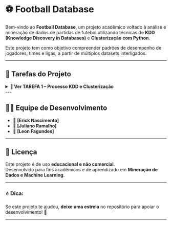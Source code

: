 # ⚽ Football Database

Bem-vindo ao **Football Database**, um projeto acadêmico voltado à análise e mineração de dados de partidas de futebol utilizando técnicas de **KDD (Knowledge Discovery in Databases)** e **Clusterização com Python**.

Este projeto tem como objetivo compreender padrões de desempenho de jogadores, times e ligas, a partir de múltiplos datasets interligados.

---

## 🧠 Tarefas do Projeto

<details>
<summary><b>🔗 Ver TAREFA 1 – Processo KDD e Clusterização</b></summary>

## 📂 Estrutura do Projeto

| Diretório / Arquivo | Descrição |
|----------------------|------------|
| `/datasets/` | Contém os arquivos CSV originais (appearances, games, players, teams, etc.) |
| `/scripts/` | Códigos Python utilizados para limpeza, transformação e clusterização dos dados |
| `/notebooks/` | Notebooks Jupyter usados para visualização, análise e geração dos gráficos |
| `/images/` | Imagens geradas durante o processo de análise (boxplots, elbow method, clusters, etc.) |
| `README.md` | Este arquivo explicativo do projeto |

---

## 🧩 Etapas do Processo KDD

O projeto segue as seguintes etapas do processo de **KDD**:

1. **Seleção de Dados** – Escolha dos datasets relevantes:  
   - `appearances.csv`  
   - `games.csv`  
   - `players.csv`  
   - `shots.csv`  
   - `teams.csv`  
   - `leagues.csv`  
   - `teamstats.csv`

2. **Pré-processamento e Limpeza** – Exclusão de campos desnecessários e substituição de IDs por nomes correspondentes.  
   > Exemplo: substituição de `playerID`, `teamID`, `leagueID` por nomes reais dos jogadores, times e ligas.  

3. **Transformação** – Aplicação de normalização, discretização e ajustes nos tipos de dados.

4. **Mineração de Dados (Clusterização)** – Definição do número ideal de clusters (método do cotovelo / *Elbow Method*) e análise dos agrupamentos.

5. **Avaliação e Interpretação dos Resultados** – Interpretação estatística e visual dos grupos formados.

---

## 📊 Dados Utilizados

Cada dataset contém atributos relevantes para a análise.  

### 🧾 Dataset: `appearances`
<details>
<summary><b>Ver Atributos apperances</b></summary>

| Atributo | Tipo | Descrição |
|-----------|------|------------|
| gameID | int | Identificador do jogo |
| payerID | str | Identificador do jogador |
| goals | int | Número de gols marcados |
| ownGoals | int | Número de gols contra |
| shots | int | Número de chutes do jogador |
| xGoals | double | Probabilidade de um chute resultar em gol |
| xGoalsChain | double | Posse de bola que resultou em um chute |
| xGoalsBuildup | double | Contribuição do jogador para um chute |
| assists | int | Número de assistências |
| keyPasses | int | Passe final antes de um chute |
| xAssists | double | Probabilidade de uma assistência resultar em gol |
| position | str | Posição do jogador em campo |
| positionOrder | int | Ordem da posição em campo |
| yellowCard | int | Cartões amarelos recebidos |
| redCard | int | Cartões vermelhos recebidos |
| time | int | Minutos jogados |
| substituteIn | int | Jogador entrou em campo |
| substituteOut | int | Jogador saiu de campo |
| leagueID | int | Identificador da liga |

</details>
---

### 🏟️ Dataset: `games`
<details>
<summary><b>Ver Atributos games</b></summary>

| Atributo | Tipo | Descrição |
|-----------|------|------------|
| gameID | int | Identificador do jogo |
| leagueID | int | Identificador da liga |
| season | int | Ano da temporada |
| date | date_time | Data e hora do jogo |
| homeTeamID | int | Identificador do time da casa |
| awayTeamID | int | Identificador do time visitante |
| homeGoals | int | Gols do time da casa |
| awayGoals | int | Gols do time visitante |
| homeProbability | float | Probabilidade de vitória do time da casa |
| drawProbability | float | Probabilidade de empate |
| awayProbability | float | Probabilidade de vitória do time visitante |
| homeGoalsHalfTime | int | Gols do time da casa no intervalo |
| awayGoalsHalfTime | int | Gols do time visitante no intervalo |
| B365H | float | Bet365: vitória time da casa |
| B365D | float | Bet365: empate |
| B365A | float | Bet365: vitória time visitante |
| BWH | float | BW: vitória time da casa |
| BWD | float | BW: empate |
| BWA | float | BW: vitória time visitante |
| IWH | float | IW: vitória time da casa |
| IWD | float | IW: empate |
| IWA | float | IW: vitória time visitante |
| PSH | float | PS: vitória time da casa |
| PSD | float | PS: empate |
| PSA | float | PS: vitória time visitante |
| WHH | float | WH: vitória time da casa |
| WHD | float | WH: empate |
| WHA | float | WH: vitória time visitante |
| VCH | float | VC: vitória time da casa |
| VCD | float | VC: empate |
| VCA | float | VC: vitória time visitante |

</details>
---

### 🏆 Dataset: `leagues`
<details>
<summary><b>Ver Atributos leagues</b></summary>

| Atributo | Tipo | Descrição |
|-----------|------|------------|
| leagueID | int | Identificador da liga |
| name | str | Nome da liga |
| understatNotation | str | Sigla de identificação da liga |

</details>
---

### 👟 Dataset: `players`
<details>
<summary><b>Ver Atributos players</b></summary>

| Atributo | Tipo | Descrição |
|-----------|------|------------|
| playerID | int | Identificador do jogador |
| name | str | Nome do jogador |

</details>
---

### 🎯 Dataset: `shots`
<details>
<summary><b>Ver Atributos shots</b></summary>

| Atributo | Tipo | Descrição |
|-----------|------|------------|
| gameID | int | Identificador do jogo |
| shooterID | int | Jogador que realizou o chute |
| assisterID | int | Jogador que deu assistência |
| minute | int | Minuto do jogo do chute |
| situation | str | Tipo de lance (ex: bola parada, contra-ataque) |
| lastAction | str | Tipo da jogada anterior |
| shotType | str | Pé utilizado no chute (esquerdo/direito) |
| shotResult | str | Resultado do chute (gol, fora, bloqueado, etc.) |
| xGoal | double | Probabilidade de um chute resultar em gol |
| positionX | double | Coordenada X do chute |
| positionY | double | Coordenada Y do chute |

</details>
---

### 🛡️ Dataset: `teams`
<details>
<summary><b>Ver Atributos teams</b></summary>

| Atributo | Tipo | Descrição |
|-----------|------|------------|
| teamID | int | Identificador do time |
| name | str | Nome do time |

</details>
---

### 📈 Dataset: `teamstats`
<details>
<summary><b>Ver Atributos teamstats</b></summary>

| Atributo | Tipo | Descrição |
|-----------|------|------------|
| gameID | int | Identificador do jogo |
| teamID | int | Identificador do time |
| season | int | Ano da temporada |
| date | date_time | Data e hora do jogo |
| location | str | “h” para time da casa, “a” para visitante |
| goals | int | Gols marcados pelo time |
| xGoals | double | Probabilidade de um chute resultar em gol |
| shots | int | Total de chutes realizados |
| shotsOnTarget | int | Chutes no gol |
| deep | int | Lances de fundo de área |
| ppda | double | Índice de retomada de bola |
| fouls | int | Faltas cometidas |
| corners | int | Escanteios recebidos |
| yellowCards | int | Cartões amarelos |
| redCards | int | Cartões vermelhos |
| result | str | Resultado do jogo (“W”, “L”, “D”) |

</details>
---

Outros datasets incluem informações complementares sobre jogos, times, estatísticas e ligas.

---

## 🧮 Ferramentas e Tecnologias

- **Linguagem:** Python 🐍  
- **Bibliotecas:**  
  - `pandas`, `numpy` – manipulação de dados  
  - `matplotlib`, `seaborn` – visualização de gráficos  
  - `scikit-learn` – clusterização (KMeans, Elbow Method, etc.)  
- **Ambiente:** Jupyter Notebook / VSCode

--- 



<br>

Nesta tarefa serão incluídas **as informações detalhadas do processo KDD**, **as imagens dos gráficos** e **as análises dos clusters** conforme o desenvolvimento avança.


---

### 📋 Descrição Geral
O objetivo desta tarefa é aplicar o processo de **descoberta de conhecimento em bases de dados (KDD)** no conjunto de dados de futebol, realizando as etapas de:
1. Seleção dos datasets relevantes  
2. Limpeza e integração dos dados  
3. Normalização e transformação  
4. Execução da **clusterização (K-Means)**  
5. Interpretação dos resultados obtidos

---

### 🧩 Datasets Utilizados
- `appearances.csv`
- `games.csv`
- `players.csv`
- `teams.csv`
- `leagues.csv`
- `shots.csv`
- `teamstats.csv`

---

### ⚙️ Pré-processamento
Atributos removidos após o merge:
- `teamID` em *teamStats.csv* e *games.csv*  
- `leagueID` em *appearances.csv* e *games.csv*  
- `playerID` em *shots.csv* e *appearances.csv*

> 🔍 Esses atributos foram substituídos por seus respectivos nomes (ex: jogador, time, liga) para facilitar a interpretação durante a clusterização.

---

### 📊 Boxplots por Categoria de Dados

A seguir estão os **boxplots gerados para análise de outliers e distribuição dos atributos** em cada conjunto de dados.  
As imagens estão organizadas em grupos de 4 para melhor visualização.

---

#### 🏟️ GameStats

<p align="center">
  <img src="https://github.com/leonfagundes27/Assets/blob/main/boxsplot-datamining/gameStats/B365A.png?raw=true" width="23%">
  <img src="https://github.com/leonfagundes27/Assets/blob/main/boxsplot-datamining/gameStats/B365D.png?raw=true" width="23%">
  <img src="https://github.com/leonfagundes27/Assets/blob/main/boxsplot-datamining/gameStats/B365H.png?raw=true" width="23%">
  <img src="https://github.com/leonfagundes27/Assets/blob/main/boxsplot-datamining/gameStats/awayGoals.png?raw=true" width="23%">
</p>
<p align="center">
  <img src="https://github.com/leonfagundes27/Assets/blob/main/boxsplot-datamining/gameStats/awayGoalsHalfTime.png?raw=true" width="23%">
  <img src="https://github.com/leonfagundes27/Assets/blob/main/boxsplot-datamining/gameStats/awayProbability.png?raw=true" width="23%">
  <img src="https://github.com/leonfagundes27/Assets/blob/main/boxsplot-datamining/gameStats/drawProbability.png?raw=true" width="23%">
  <img src="https://github.com/leonfagundes27/Assets/blob/main/boxsplot-datamining/gameStats/homeGoals.png?raw=true" width="23%">
</p>
<p align="center">
  <img src="https://github.com/leonfagundes27/Assets/blob/main/boxsplot-datamining/gameStats/homeGoalsHalfTime.png?raw=true" width="23%">
  <img src="https://github.com/leonfagundes27/Assets/blob/main/boxsplot-datamining/gameStats/homeProbability.png?raw=true" width="23%">
</p>

---

#### 👟 PlayerStatsInGame

<p align="center">
  <img src="https://github.com/leonfagundes27/Assets/blob/main/boxsplot-datamining/playerStatsinGame/assists.png?raw=true" width="23%">
  <img src="https://github.com/leonfagundes27/Assets/blob/main/boxsplot-datamining/playerStatsinGame/goals.png?raw=true" width="23%">
  <img src="https://github.com/leonfagundes27/Assets/blob/main/boxsplot-datamining/playerStatsinGame/keyPasses.png?raw=true" width="23%">
  <img src="https://github.com/leonfagundes27/Assets/blob/main/boxsplot-datamining/playerStatsinGame/ownGoals.png?raw=true" width="23%">
</p>
<p align="center">
  <img src="https://github.com/leonfagundes27/Assets/blob/main/boxsplot-datamining/playerStatsinGame/positionOrder.png?raw=true" width="23%">
  <img src="https://github.com/leonfagundes27/Assets/blob/main/boxsplot-datamining/playerStatsinGame/redCard.png?raw=true" width="23%">
  <img src="https://github.com/leonfagundes27/Assets/blob/main/boxsplot-datamining/playerStatsinGame/shots.png?raw=true" width="23%">
  <img src="https://github.com/leonfagundes27/Assets/blob/main/boxsplot-datamining/playerStatsinGame/substituteIn.png?raw=true" width="23%">
</p>
<p align="center">
  <img src="https://github.com/leonfagundes27/Assets/blob/main/boxsplot-datamining/playerStatsinGame/substituteOut.png?raw=true" width="23%">
  <img src="https://github.com/leonfagundes27/Assets/blob/main/boxsplot-datamining/playerStatsinGame/time.png?raw=true" width="23%">
  <img src="https://github.com/leonfagundes27/Assets/blob/main/boxsplot-datamining/playerStatsinGame/xAssists.png?raw=true" width="23%">
  <img src="https://github.com/leonfagundes27/Assets/blob/main/boxsplot-datamining/playerStatsinGame/xGoals.png?raw=true" width="23%">
</p>
<p align="center">
  <img src="https://github.com/leonfagundes27/Assets/blob/main/boxsplot-datamining/playerStatsinGame/xGoalsBuildUp.png?raw=true" width="23%">
  <img src="https://github.com/leonfagundes27/Assets/blob/main/boxsplot-datamining/playerStatsinGame/xGoalsChain.png?raw=true" width="23%">
  <img src="https://github.com/leonfagundes27/Assets/blob/main/boxsplot-datamining/playerStatsinGame/yellowCard.png?raw=true" width="23%">
</p>

---

#### 🎯 ShotStats

<p align="center">
  <img src="https://github.com/leonfagundes27/Assets/blob/main/boxsplot-datamining/shotStats/minutes.png?raw=true" width="30%">
  <img src="https://github.com/leonfagundes27/Assets/blob/main/boxsplot-datamining/shotStats/positionX.png?raw=true" width="30%">
  <img src="https://github.com/leonfagundes27/Assets/blob/main/boxsplot-datamining/shotStats/positionY.png?raw=true" width="30%">
</p>

---

#### 🛡️ TeamStats

<p align="center">
  <img src="https://github.com/leonfagundes27/Assets/blob/main/boxsplot-datamining/teamStats/corners.png?raw=true" width="23%">
  <img src="https://github.com/leonfagundes27/Assets/blob/main/boxsplot-datamining/teamStats/deep.png?raw=true" width="23%">
  <img src="https://github.com/leonfagundes27/Assets/blob/main/boxsplot-datamining/teamStats/fouls.png?raw=true" width="23%">
  <img src="https://github.com/leonfagundes27/Assets/blob/main/boxsplot-datamining/teamStats/goals.png?raw=true" width="23%">
</p>
<p align="center">
  <img src="https://github.com/leonfagundes27/Assets/blob/main/boxsplot-datamining/teamStats/ppda.png?raw=true" width="23%">
  <img src="https://github.com/leonfagundes27/Assets/blob/main/boxsplot-datamining/teamStats/redCards.png?raw=true" width="23%">
  <img src="https://github.com/leonfagundes27/Assets/blob/main/boxsplot-datamining/teamStats/shots.png?raw=true" width="23%">
  <img src="https://github.com/leonfagundes27/Assets/blob/main/boxsplot-datamining/teamStats/shotsOnTarget.png?raw=true" width="23%">
</p>
<p align="center">
  <img src="https://github.com/leonfagundes27/Assets/blob/main/boxsplot-datamining/teamStats/xGoals.png?raw=true" width="23%">
  <img src="https://github.com/leonfagundes27/Assets/blob/main/boxsplot-datamining/teamStats/yellowCards.png?raw=true" width="23%">
</p>


---

### 🧠 Análise dos Resultados
As interpretações e conclusões obtidas com base nos clusters formados serão descritas aqui conforme o desenvolvimento avança.

> Exemplo: “O Cluster 1 representa jogadores com alta taxa de gols e participação ofensiva, enquanto o Cluster 2 agrupa defensores com alta eficiência em desarmes.”

<summary><b>🔗 FIM da Tarefa 1 – Processo KDD e Clusterização</b></summary>
</details>
---

## 🧑‍💻 Equipe de Desenvolvimento

- 👤 **[Erick Nascimento]**
- 👤 **[Juliano Ramalho]**
- 👤 **[Leon Fagundes]**

---



## 📌 Licença

Este projeto é de uso **educacional e não comercial**.  
Desenvolvido para fins acadêmicos e de aprendizado em **Mineração de Dados e Machine Learning**.

---

### ⭐ Dica:
Se este projeto te ajudou, **deixe uma estrela** no repositório para apoiar o desenvolvimento! 🌟

---

